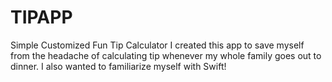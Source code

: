 # TIPAPP
Simple Customized Fun Tip Calculator
I created this app to save myself from the headache of calculating tip whenever my
whole family goes out to dinner. I also wanted to familiarize myself with Swift!
